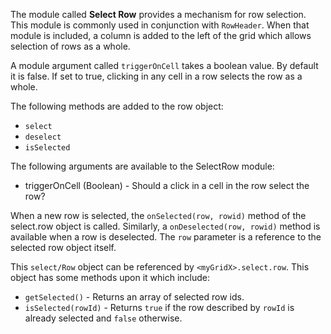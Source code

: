 The module called **Select Row** provides a mechanism for row selection.  This module is commonly used in conjunction with `RowHeader`.  When that module is included, a column is added to the left of the grid which allows selection of rows as a whole.

A module argument called `triggerOnCell` takes a boolean value.  By default it is false.  If set to true, clicking in any cell in a row selects the row as a whole.

The following methods are added to the row object:

* `select`
* `deselect`
* `isSelected`

The following arguments are available to the SelectRow module:

* triggerOnCell (Boolean) - Should a click in a cell in the row select the row?

When a new row is selected, the `onSelected(row, rowid)` method of the select.row object is called.  Similarly, a `onDeselected(row, rowid)` method is available when a row is deselected.  The `row` parameter is a reference to the selected row object itself.

This `select/Row` object can be referenced by `<myGridX>.select.row`.  This object has some methods upon it which include:

* `getSelected()` - Returns an array of selected row ids.
* `isSelected(rowId)` - Returns `true` if the row described by `rowId` is already selected and `false` otherwise.